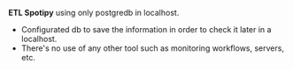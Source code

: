 **ETL Spotipy** using only postgredb in localhost.

- Configurated db to save the information in order to check it later in a localhost.
- There's no use of any other tool such as monitoring workflows, servers, etc.

